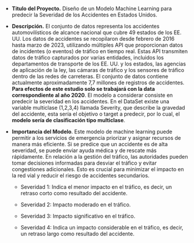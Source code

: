   - **Titulo del Proyecto.** Diseño de un Modelo Machine Learning para predecir la Severidad de los Accidentes en Estados Unidos.

  - **Descripción.** El conjunto de datos representa los accidentes automovilísticos de alcance nacional que cubre 49 estados de los EE. UU. Los datos de accidentes se recopilaron desde febrero de 2016 hasta marzo de 2023, utilizando múltiples API que proporcionan datos de incidentes (o eventos) de tráfico en tiempo real. Estas API transmiten datos de tráfico capturados por varias entidades, incluidos los departamentos de transporte de los EE. UU. y los estados, las agencias de aplicación de la ley, las cámaras de tráfico y los sensores de tráfico dentro de las redes de carreteras. El conjunto de datos contiene actualmente aproximadamente 7,7 millones de registros de accidentes. **Para efectos de este estudio solo se trabajará con la data correspondiente al año 2020**. El modelo a considerar consiste en predecir la severidad en los accidentes. En el DataSet existe una variable multiclase (1,2,3,4) llamada Severity, que describe la gravedad del accidente, esta sería el objetivo o target a predecir, por lo cual, el **modelo sería de clasificación tipo multiclase**.

- **Importancia del Modelo**. Este modelo de machine learning puede permitir a los servicios de emergencia priorizar y asignar recursos de manera más eficiente. Si se predice que un accidente es de alta severidad, se puede enviar ayuda médica y de rescate más rápidamente. En relación a la gestión del tráfico, las autoridades pueden tomar decisiones informadas para desviar el tráfico y evitar congestiones adicionales. Esto es crucial para minimizar el impacto en la red vial y reducir el riesgo de accidentes secundarios.

    - Severidad 1: Indica el menor impacto en el tráfico, es decir, un retraso corto como resultado del accidente.

    - Severidad 2: Impacto moderado en el tráfico.

    - Severidad 3: Impacto significativo en el tráfico.

    - Severidad 4: Indica un impacto considerable en el tráfico, es decir, un retraso largo como resultado del accidente.
